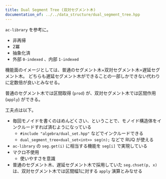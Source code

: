 ```yaml
---
title: Dual Segment Tree (双対セグメント木)
documentation_of: ../../data_structure/dual_segment_tree.hpp
---
```


`ac-library` を参考に。

- 非再帰
- 2冪
- 抽象化済
- 外部 `0-indexed` 、内部 `1-indexed`


機能面のイメージとしては、普通のセグメント木+双対セグメント木=遅延セグメント木。
どちらも遅延セグメント木ができることの一部しかできない代わりに定数倍が良いとみなせる。

普通のセグメント木では区間取得 (`prod`) が、双対セグメント木では区間作用 (`apply`) ができる。

工夫点は以下。

- 毎回モノイドを書くのはめんどくさい、ということで、モノイド構造体をインクルードすれば済むようになっている
    - `#include "algebra/dual_set.hpp"` などでインクルードできる
    - `dual_segment_tree<dual_set<int>> seg(n);` などで RUQ が使える
- `ac-library` の `seg.get(i)` に相当する機能を `seg[i]` で実現している
- マクロ不使用
    - 使いやすさを意識
- 普通のセグメント木、遅延セグメント木で採用していた `seg.chset(p, x)` は、双対セグメント木では区間幅1に対する `apply` 演算とみなせる
